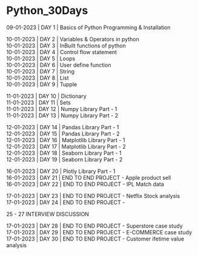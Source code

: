 # Python_30Days

09-01-2023 | DAY 1  | Basics of Python Programming & Installation <BR>
<!-- > 1. Python Histyory
> 2. Prons
> 3. Life cycle
> 4. Algorithm
> 5. Flow chart
> 6. Pseudo code
> 7. IDE
> 8. Juyter Notebook
> 9. Anaconda Navigator
> 10. Installation -->

10-01-2023 | DAY 2  | Variables & Operators in python <BR>
10-01-2023 | DAY 3  | InBuilt functions of python<BR>
10-01-2023 | DAY 4  | Control flow statement<BR>
10-01-2023 | DAY 5  | Loops<BR>
10-01-2023 | DAY 6  | User define function<BR>
10-01-2023 | DAY 7  | String<BR>
10-01-2023 | DAY 8  | List<BR>
10-01-2023 | DAY 9  | Tupple<BR>

11-01-2023 | DAY 10 | Dictionary<BR>
11-01-2023 | DAY 11 | Sets<BR>
11-01-2023 | DAY 12 | Numpy Library Part - 1<BR>
11-01-2023 | DAY 13 | Numpy Library Part - 2<BR>

12-01-2023 | DAY 14 | Pandas Library Part - 1<BR>
12-01-2023 | DAY 15 | Pandas Library Part - 2<BR>
12-01-2023 | DAY 16 | Matplotlib Library Part - 1<BR>
12-01-2023 | DAY 17 | Matplotlib Library Part - 2<BR>
12-01-2023 | DAY 18 | Seaborn Library Part - 1<BR>
12-01-2023 | DAY 19 | Seaborn Library Part - 2<BR>

16-01-2023 | DAY 20 | Plotly Library Part - 1<BR>
16-01-2023 | DAY 21 | END TO END PROJECT - Apple product sell <BR>
16-01-2023 | DAY 22 | END TO END PROJECT - IPL Match data<BR>

17-01-2023 | DAY 23 | END TO END PROJECT - Netflix Stock analysis<BR>
17-01-2023 | DAY 24 | END TO END PROJECT -  <BR>

25 - 27 INTERVIEW DISCUSSION 

17-01-2023 | DAY 28 | END TO END PROJECT - Superstore case study<BR>
17-01-2023 | DAY 29 | END TO END PROJECT - E-COMMERCE case study<BR>
17-01-2023 | DAY 30 | END TO END PROJECT - Customer ifetime value analysis<BR>
<!-- > 1. Types of function in python -->